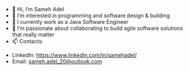 - 👋 Hi, I’m Sameh Adel
- 👀 I’m interested in programming and software design & building
- 🌱 I currently work as a Java Software Engineer 
- 💞️ I’m passionate about collaborating to build agile software solutions that really matter 
- 📫 Contacts: 
* LinkedIn: https://www.linkedin.com/in/samehadel/
* Email: sameh.adel_20@outlook.com

<!---
Samehadel/Samehadel is a ✨ special ✨ repository because its `README.md` (this file) appears on your GitHub profile.
You can click the Preview link to take a look at your changes.
--->

